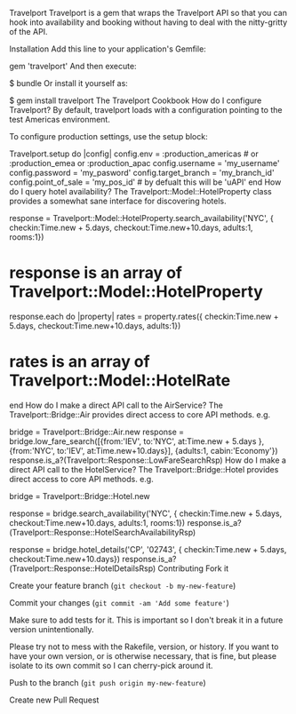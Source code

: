 Travelport 
Travelport is a gem that wraps the Travelport API so that you can hook into availability and booking without having to deal with the nitty-gritty of the API.

Installation
Add this line to your application's Gemfile:

gem 'travelport'
And then execute:

$ bundle
Or install it yourself as:

$ gem install travelport
The Travelport Cookbook
How do I configure Travelport?
By default, travelport loads with a configuration pointing to the test Americas environment.

To configure production settings, use the setup block:

Travelport.setup do |config|
  config.env = :production_americas          # or :production_emea or :production_apac
  config.username = 'my_username'
  config.password = 'my_pasword'
  config.target_branch = 'my_branch_id'
  config.point_of_sale = 'my_pos_id'         # by defualt this will be 'uAPI'
end
How do I query hotel availability?
The Travelport::Model::HotelProperty class provides a somewhat sane interface for discovering hotels.

response = Travelport::Model::HotelProperty.search_availability('NYC', { checkin:Time.new + 5.days, checkout:Time.new+10.days, adults:1, rooms:1})
# response is an array of Travelport::Model::HotelProperty

response.each do |property|
  rates = property.rates({ checkin:Time.new + 5.days, checkout:Time.new+10.days, adults:1})
  # rates is an array of Travelport::Model::HotelRate
end
How do I make a direct API call to the AirService?
The Travelport::Bridge::Air provides direct access to core API methods. e.g.

bridge = Travelport::Bridge::Air.new
response = bridge.low_fare_search([{from:'IEV', to:'NYC', at:Time.new + 5.days }, {from:'NYC', to:'IEV', at:Time.new+10.days}], {adults:1, cabin:'Economy'})
response.is_a?(Travelport::Response::LowFareSearchRsp)
How do I make a direct API call to the HotelService?
The Travelport::Bridge::Hotel provides direct access to core API methods. e.g.

bridge = Travelport::Bridge::Hotel.new

response = bridge.search_availability('NYC', { checkin:Time.new + 5.days, checkout:Time.new+10.days, adults:1, rooms:1})
response.is_a?(Travelport::Response::HotelSearchAvailabilityRsp)

response = bridge.hotel_details('CP', '02743', { checkin:Time.new + 5.days, checkout:Time.new+10.days})
response.is_a?(Travelport::Response::HotelDetailsRsp)
Contributing
Fork it

Create your feature branch (`git checkout -b my-new-feature`)

Commit your changes (`git commit -am 'Add some feature'`)

Make sure to add tests for it. This is important so I don't break it in a future version unintentionally.

Please try not to mess with the Rakefile, version, or history. If you want to have your own version, or is otherwise necessary, that is fine, but please isolate to its own commit so I can cherry-pick around it.

Push to the branch (`git push origin my-new-feature`)

Create new Pull Request
